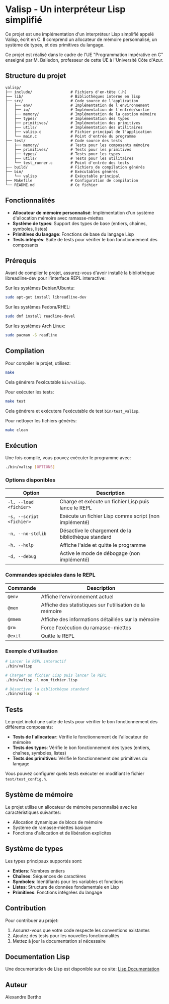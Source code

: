 # Valisp - Un interpréteur Lisp simplifié

Ce projet est une implémentation d'un interpréteur Lisp simplifié appelé Valisp, écrit en C. Il comprend un allocateur de mémoire personnalisé, un système de types, et des primitives du langage.

Ce projet est réalisé dans le cadre de l'UE "Programmation impérative en C" enseigné par M. Balledon, professeur de cette UE à l'Université Côte d'Azur.

## Structure du projet

```
valisp/
├── include/                 # Fichiers d'en-tête (.h)
├── lib/                     # Bibliothèques interne en lisp
├── src/                     # Code source de l'application
│   ├── env/                 # Implémentation de l'environnement
│   ├── io/                  # Implémentation de l'entrée/sortie
│   ├── memory/              # Implémentation de la gestion mémoire
│   ├── types/               # Implémentation des types
│   ├── primitives/          # Implémentation des primitives
│   ├── utils/               # Implémentation des utilitaires
│   ├── valisp.c             # Fichier principal de l'application
│   └── main.c               # Point d'entrée du programme
├── test/                    # Code source des tests
│   ├── memory/              # Tests pour les composants mémoire
│   ├── primitives/          # Tests pour les primitives
│   ├── types/               # Tests pour les types
│   ├── utils/               # Tests pour les utilitaires
│   └── test_runner.c        # Point d'entrée des tests
├── build/                   # Fichiers de compilation générés
├── bin/                     # Exécutables générés
│   └── valisp               # Exécutable principal
├── Makefile                 # Configuration de compilation
└── README.md                # Ce fichier
```

## Fonctionnalités

- **Allocateur de mémoire personnalisé**: Implémentation d'un système d'allocation mémoire avec ramasse-miettes
- **Système de types**: Support des types de base (entiers, chaînes, symboles, listes)
- **Primitives du langage**: Fonctions de base du langage Lisp
- **Tests intégrés**: Suite de tests pour vérifier le bon fonctionnement des composants

## Prérequis

Avant de compiler le projet, assurez-vous d'avoir installé la bibliothèque libreadline-dev pour l'interface REPL interactive:

Sur les systèmes Debian/Ubuntu:

```bash
sudo apt-get install libreadline-dev
```

Sur les systèmes Fedora/RHEL:

```bash
sudo dnf install readline-devel
```

Sur les systèmes Arch Linux:

```bash
sudo pacman -S readline
```

## Compilation

Pour compiler le projet, utilisez:

```bash
make
```

Cela générera l'exécutable `bin/valisp`.

Pour exécuter les tests:

```bash
make test
```

Cela générera et exécutera l'exécutable de test `bin/test_valisp`.

Pour nettoyer les fichiers générés:

```bash
make clean
```

## Exécution

Une fois compilé, vous pouvez exécuter le programme avec:

```bash
./bin/valisp [OPTIONS]
```

### Options disponibles

| Option | Description |
|--------|-------------|
| `-l, --load <fichier>` | Charge et exécute un fichier Lisp puis lance le REPL |
| `-s, --script <fichier>` | Exécute un fichier Lisp comme script (non implémenté) |
| `-n, --no-stdlib` | Désactive le chargement de la bibliothèque standard |
| `-h, --help` | Affiche l'aide et quitte le programme |
| `-d, --debug` | Active le mode de débogage (non implémenté) |

### Commandes spéciales dans le REPL

| Commande | Description |
|----------|-------------|
| `@env` | Affiche l'environnement actuel |
| `@mem` | Affiche des statistiques sur l'utilisation de la mémoire |
| `@mmem` | Affiche des informations détaillées sur la mémoire |
| `@rm` | Force l'exécution du ramasse-miettes |
| `@exit` | Quitte le REPL |

### Exemple d'utilisation

```bash
# Lancer le REPL interactif
./bin/valisp

# Charger un fichier Lisp puis lancer le REPL
./bin/valisp -l mon_fichier.lisp

# Désactiver la bibliothèque standard
./bin/valisp -n
```

## Tests

Le projet inclut une suite de tests pour vérifier le bon fonctionnement des différents composants:

- **Tests de l'allocateur**: Vérifie le fonctionnement de l'allocateur de mémoire
- **Tests des types**: Vérifie le bon fonctionnement des types (entiers, chaînes, symboles, listes)
- **Tests des primitives**: Vérifie le fonctionnement des primitives du langage

Vous pouvez configurer quels tests exécuter en modifiant le fichier `test/test_config.h`.

## Système de mémoire

Le projet utilise un allocateur de mémoire personnalisé avec les caractéristiques suivantes:
- Allocation dynamique de blocs de mémoire
- Système de ramasse-miettes basique
- Fonctions d'allocation et de libération explicites

## Système de types

Les types principaux supportés sont:
- **Entiers**: Nombres entiers
- **Chaînes**: Séquences de caractères
- **Symboles**: Identifiants pour les variables et fonctions
- **Listes**: Structure de données fondamentale en Lisp
- **Primitives**: Fonctions intégrées du langage

## Contribution

Pour contribuer au projet:
1. Assurez-vous que votre code respecte les conventions existantes
2. Ajoutez des tests pour les nouvelles fonctionnalités
3. Mettez à jour la documentation si nécessaire

## Documentation Lisp
Une documentation de Lisp est disponible sur ce site: [Lisp Documentation](https://lisp-docs.github.io/cl-language-reference/)

## Auteur

Alexandre Bertho